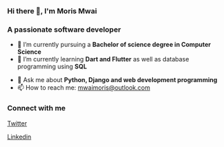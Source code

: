 ### Hi there 👋, I'm Moris Mwai 
### A passionate software developer 



- 🔭 I’m currently pursuing a <b>Bachelor of science degree in Computer Science</b> 
- 🌱 I’m currently learning <b>Dart and Flutter</b> as well as database programming using <b>SQL</b>
<!--- 👯 I’m looking to collaborate on ...-->
<!--- 🤔 I’m looking for help with ...-->
- 💬 Ask me about <b>Python, Django and web development programming</b>
- 📫 How to reach me: mwaimoris@outlook.com
<!--- 😄 Pronouns: ...-->
<!--- ⚡ Fun fact: ...-->
### Connect with me

<a href="https://twitter.com/moriss_em">Twitter <i class="fa fa-twitter"></i></a>


<a href="https://www.linkedin.com/in/moris-m">Linkedin <i class="fa fa-linkedin"></i></a>

 


 





 





 


